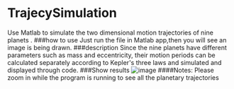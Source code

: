 # TrajecySimulation
Use Matlab to simulate the two dimensional motion trajectories of nine planets .
###how to use
Just run the file in Matlab app,then you will see an image is being drawn.
###description
Since the nine planets have different parameters such as mass and eccentricity, their motion periods can be calculated separately according to Kepler's three laws and simulated and displayed through code.
###Show results 
![image](./plants.gif)
####Notes:
Please zoom in while the program is running to see all the planetary trajectories 
